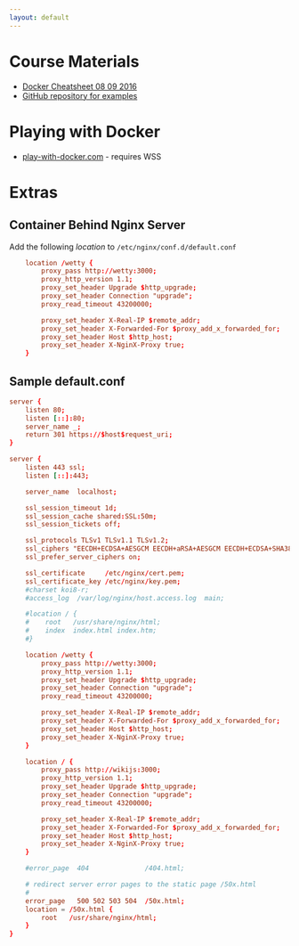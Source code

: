 ```yaml
---
layout: default
---
```


# Course Materials
- [Docker Cheatsheet 08 09 2016](/uploads/docker/docker-cheatsheet-08-09-2016-0.pdf "Docker Cheatsheet 08 09 2016 0")
- [GitHub repository for examples](https://github.com/bretfisher/udemy-docker-mastery)

# Playing with Docker
- [play-with-docker.com](https://labs.play-with-docker.com) - requires WSS

# Extras
## Container Behind Nginx Server

Add the following *location* to `/etc/nginx/conf.d/default.conf`

```conf
    location /wetty {
        proxy_pass http://wetty:3000;
        proxy_http_version 1.1;
        proxy_set_header Upgrade $http_upgrade;
        proxy_set_header Connection "upgrade";
        proxy_read_timeout 43200000;

        proxy_set_header X-Real-IP $remote_addr;
        proxy_set_header X-Forwarded-For $proxy_add_x_forwarded_for;
        proxy_set_header Host $http_host;
        proxy_set_header X-NginX-Proxy true;
    }
```

## Sample default.conf

```conf
server {
    listen 80;
    listen [::]:80;
    server_name _;
    return 301 https://$host$request_uri;
}

server {
    listen 443 ssl;
    listen [::]:443;

    server_name  localhost;

    ssl_session_timeout 1d;
    ssl_session_cache shared:SSL:50m;
    ssl_session_tickets off;

    ssl_protocols TLSv1 TLSv1.1 TLSv1.2;
    ssl_ciphers "EECDH+ECDSA+AESGCM EECDH+aRSA+AESGCM EECDH+ECDSA+SHA384 EECDH+ECDSA+SHA256 EECDH+aRSA+SHA384 EECDH+aRSA+SHA256 EECDH EDH+aRSA !RC4 !aNULL !eNULL !LOW !3DES !MD5 !EXP !PSK !SRP !DSS";
    ssl_prefer_server_ciphers on;

    ssl_certificate     /etc/nginx/cert.pem;
    ssl_certificate_key /etc/nginx/key.pem;
    #charset koi8-r;
    #access_log  /var/log/nginx/host.access.log  main;

    #location / {
    #    root   /usr/share/nginx/html;
    #    index  index.html index.htm;
    #}

    location /wetty {
        proxy_pass http://wetty:3000;
        proxy_http_version 1.1;
        proxy_set_header Upgrade $http_upgrade;
        proxy_set_header Connection "upgrade";
        proxy_read_timeout 43200000;

        proxy_set_header X-Real-IP $remote_addr;
        proxy_set_header X-Forwarded-For $proxy_add_x_forwarded_for;
        proxy_set_header Host $http_host;
        proxy_set_header X-NginX-Proxy true;
    }

    location / {
        proxy_pass http://wikijs:3000;
        proxy_http_version 1.1;
        proxy_set_header Upgrade $http_upgrade;
        proxy_set_header Connection "upgrade";
        proxy_read_timeout 43200000;

        proxy_set_header X-Real-IP $remote_addr;
        proxy_set_header X-Forwarded-For $proxy_add_x_forwarded_for;
        proxy_set_header Host $http_host;
        proxy_set_header X-NginX-Proxy true;
    }

    #error_page  404              /404.html;

    # redirect server error pages to the static page /50x.html
    #
    error_page   500 502 503 504  /50x.html;
    location = /50x.html {
        root   /usr/share/nginx/html;
    }
}
```
